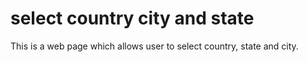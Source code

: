 # select country city and state
This is a web page which allows user to select country, state and city.
